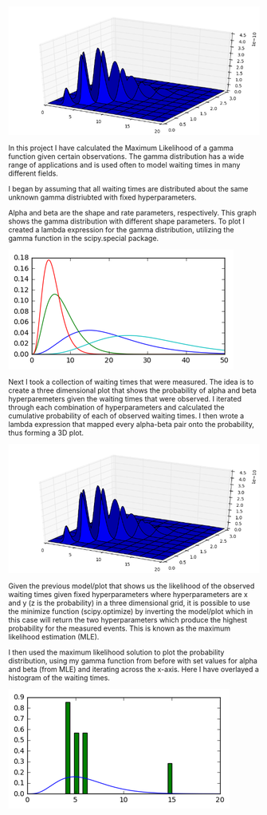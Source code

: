 ![Capstone Model1](/images/Unknown-6.png)

In this project I have calculated the Maximum Likelihood of a gamma function given certain observations. The gamma distribution has a wide range of applications and is used often to model waiting times in many different fields. 

I began by assuming that all waiting times are distributed about the same unknown gamma distriubted with fixed hyperparameters. 

Alpha and beta are the shape and rate parameters, respectively. This graph shows the gamma distribution with different shape parameters. To plot I created a lambda expression for the gamma distribution, utilizing the gamma function in the scipy.special package. 

![Capstone Model1](/images/Unknown-5.png)

Next I took a collection of waiting times that were measured. The idea is to create a three dimensional plot that shows the probability of alpha and beta hyperparemeters given the waiting times that were observed. I iterated through each combination of hyperparameters and calculated the cumulative probability of each of observed waiting times. I then wrote a lambda expression that mapped every alpha-beta pair onto the probability, thus forming a 3D plot.

![Capstone Model1](/images/Unknown-6.png)

Given the previous model/plot that shows us the likelihood of the observed waiting times given fixed hyperparameters where hyperparameters are x and y (z is the probability) in a three dimensional grid, it is possible to use the minimize function (scipy.optimize) by inverting the model/plot which in this case will return the two hyperparameters which produce the highest probability for the measured events. This is known as the maximum likelihood estimation (MLE).  

I then used the maximum likelihood solution to plot the probability distribution, using my gamma function from before with set values for alpha and beta (from MLE) and iterating across the x-axis. Here I have overlayed a histogram of the waiting times. 

![Capstone Model1](/images/Unknown-7.png)